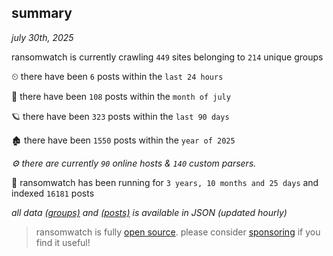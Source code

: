 
## summary
_july 30th, 2025_

ransomwatch is currently crawling `449` sites belonging to `214` unique groups

⏲ there have been `6` posts within the `last 24 hours`

🦈 there have been `108` posts within the `month of july`

🪐 there have been `323` posts within the `last 90 days`

🏚 there have been `1550` posts within the `year of 2025`

_⚙️ there are currently `90` online hosts & `140` custom parsers._

🦕 ransomwatch has been running for `3 years, 10 months and 25 days` and indexed `16181` posts

_all data  [(groups)](http://ransomwhat.telemetry.ltd/groups) and [(posts)](http://ransomwhat.telemetry.ltd/posts) is available in JSON (updated hourly)_

> ransomwatch is fully [open source](https://github.com/joshhighet/ransomwatch#ransomwatch--). please consider [sponsoring](https://github.com/sponsors/joshhighet) if you find it useful!
